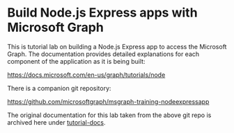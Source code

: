 # Build Node.js Express apps with Microsoft Graph
This is tutorial lab on building a Node.js Express app to access the Microsoft Graph. The documentation provides detailed explanations for each component of the application as it is being built:

https://docs.microsoft.com/en-us/graph/tutorials/node

There is a companion git repository:

https://github.com/microsoftgraph/msgraph-training-nodeexpressapp

The original documentation for this lab taken from the above git repo is archived here under [tutorial-docs](tutorial-docs).
